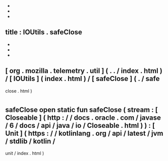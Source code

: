 -
-
-
title
:
IOUtils
.
safeClose
-
-
-
-
[
org
.
mozilla
.
telemetry
.
util
]
(
.
.
/
index
.
html
)
/
[
IOUtils
]
(
index
.
html
)
/
[
safeClose
]
(
.
/
safe
-
close
.
html
)
#
safeClose
open
static
fun
safeClose
(
stream
:
[
Closeable
]
(
http
:
/
/
docs
.
oracle
.
com
/
javase
/
6
/
docs
/
api
/
java
/
io
/
Closeable
.
html
)
)
:
[
Unit
]
(
https
:
/
/
kotlinlang
.
org
/
api
/
latest
/
jvm
/
stdlib
/
kotlin
/
-
unit
/
index
.
html
)
